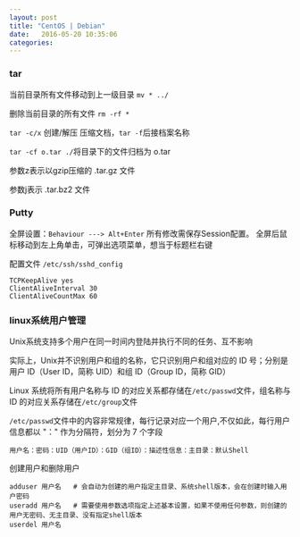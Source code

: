```yaml
---
layout: post
title: "CentOS | Debian" 
date:   2016-05-20 10:35:06
categories:
---
```


<!-- more -->
### tar

当前目录所有文件移动到上一级目录 `mv * ../`

删除当前目录的所有文件 `rm -rf *`

`tar -c/x` 创建/解压 压缩文档，`tar -f`后接档案名称

`tar -cf o.tar ./`将目录下的文件归档为 o.tar

参数z表示以gzip压缩的 .tar.gz 文件

参数j表示 .tar.bz2 文件


### Putty

全屏设置：`Behaviour ---> Alt+Enter` 所有修改需保存Session配置。
全屏后鼠标移动到左上角单击，可弹出选项菜单，想当于标题栏右键

配置文件 `/etc/ssh/sshd_config`
```
TCPKeepAlive yes
ClientAliveInterval 30
ClientAliveCountMax 60
```
### linux系统用户管理

Unix系统支持多个用户在同一时间内登陆并执行不同的任务、互不影响

实际上，Unix并不识别用户和组的名称，它只识别用户和组对应的 ID 号；分别是用户 ID（User ID，简称 UID）和组 ID（Group ID，简称 GID）

Linux 系统将所有用户名称与 ID 的对应关系都存储在`/etc/passwd`文件，组名称与 ID 的对应关系存储在`/etc/group`文件

`/etc/passwd`文件中的内容非常规律，每行记录对应一个用户,不仅如此，每行用户信息都以 "：" 作为分隔符，划分为 7 个字段

```
用户名：密码：UID（用户ID）：GID（组ID）：描述性信息：主目录：默认Shell
```


创建用户和删除用户
```
adduser 用户名   # 会自动为创建的用户指定主目录、系统shell版本，会在创建时输入用户密码
useradd 用户名   # 需要使用参数选项指定上述基本设置，如果不使用任何参数，则创建的用户无密码、无主目录、没有指定shell版本
userdel 用户名   

```
